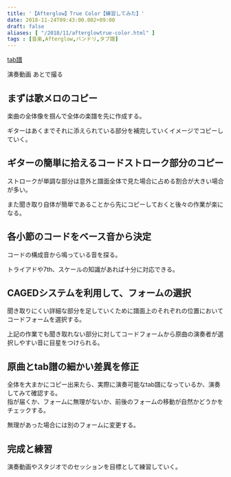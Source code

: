```yaml
---
title: '【Afterglow】True Color【練習してみた】'
date: 2018-11-24T09:43:00.002+09:00
draft: false
aliases: [ "/2018/11/afterglowtrue-color.html" ]
tags : [音楽,Afterglow,バンドリ,タブ譜]
---
```


[tab譜](https://drive.google.com/open?id=14IfP9HwyoblpfL8KDhL6MyZNhZsrPNUm) 



演奏動画 あとで撮る  


## まずは歌メロのコピー

楽曲の全体像を掴んで全体の楽譜を先に作成する。 

ギターはあくまでそれに添えられている部分を補完していくイメージでコピーしていく。  

## ギターの簡単に拾えるコードストローク部分のコピー

ストロークが単調な部分は意外と譜面全体で見た場合に占める割合が大きい場合が多い。

また聞き取り自体が簡単であることから先にコピーしておくと後々の作業が楽になる。  

## 各小節のコードをベース音から決定

コードの構成音から鳴っている音を探る。  

トライアドや7th、スケールの知識があれば十分に対応できる。  

## CAGEDシステムを利用して、フォームの選択

聞き取りにくい詳細な部分を足していくために譜面上のそれぞれの位置においてコードフォームを選択する。  

上記の作業でも聞き取れない部分に対してコードフォームから原曲の演奏者が選択しやすい音に目星をつけられる。  

## 原曲とtab譜の細かい差異を修正

全体を大まかにコピー出来たら、実際に演奏可能なtab譜になっているか、演奏してみて確認する。  
指が届くか、フォームに無理がないか、前後のフォームの移動が自然かどうかをチェックする。  

無理があった場合には別のフォームに変更する。  

## 完成と練習

演奏動画やスタジオでのセッションを目標として練習していく。